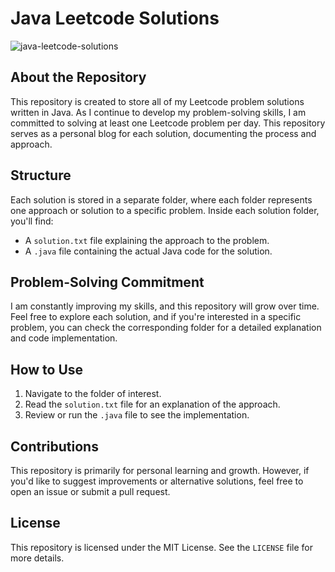 # Java Leetcode Solutions

![java-leetcode-solutions](https://drive.google.com/uc?export=view&id=1BU5OnUKShcGoYQ5mW37RcJQCSLsdQkau)

## About the Repository

This repository is created to store all of my Leetcode problem solutions written in Java. As I continue to develop my problem-solving skills, I am committed to solving at least one Leetcode problem per day. This repository serves as a personal blog for each solution, documenting the process and approach.

## Structure

Each solution is stored in a separate folder, where each folder represents one approach or solution to a specific problem. Inside each solution folder, you'll find:

- A `solution.txt` file explaining the approach to the problem.
- A `.java` file containing the actual Java code for the solution.

## Problem-Solving Commitment

I am constantly improving my skills, and this repository will grow over time. Feel free to explore each solution, and if you're interested in a specific problem, you can check the corresponding folder for a detailed explanation and code implementation.

## How to Use

1. Navigate to the folder of interest.
2. Read the `solution.txt` file for an explanation of the approach.
3. Review or run the `.java` file to see the implementation.

## Contributions

This repository is primarily for personal learning and growth. However, if you'd like to suggest improvements or alternative solutions, feel free to open an issue or submit a pull request.

## License

This repository is licensed under the MIT License. See the `LICENSE` file for more details.
